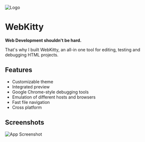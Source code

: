 
![Logo](https://raw.githubusercontent.com/yikuansun/webkitty/master/banner.svg)


# WebKitty

**Web Development shouldn't be hard.**

That's why  I built WebKitty, an all-in one tool for editing, testing and debugging HTML projects.


## Features

- Customizable theme
- Integrated preview
- Google Chrome-style debugging tools
- Emulation of different hosts and browsers
- Fast file navigation
- Cross platform


## Screenshots

![App Screenshot](https://raw.githubusercontent.com/yikuansun/webkitty/master/screenshots/Screen%20Shot%202022-04-01%20at%204.40.07%20PM.png)

